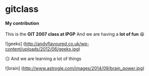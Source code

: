 # gitclass
#### My contribution
This is the **GIT 2007 class at IPGP** 
And we are having a **__lot of fun__** :laughing:



![geeks] (http://andyflavoured.co.uk/wp-content/uploads/2012/06/geeks.jpg)


:smirk: And we are learning a lot of things

![brain] (http://www.astrogle.com/images/2014/09/brain_power.jpg)
